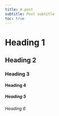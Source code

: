 ```yaml
---
title: A post
subtitle: Post subtitle
toc: true
---
```


# Heading 1

## Heading 2

### Heading 3

#### Heading 4

##### Heading 5

###### Heading 6